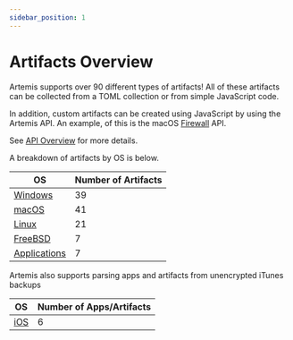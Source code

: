 ```yaml
---
sidebar_position: 1
---
```


# Artifacts Overview

Artemis supports over 90 different types of artifacts! All of these artifacts
can be collected from a TOML collection or from simple JavaScript code.

In addition, custom artifacts can be created using JavaScript by using the
Artemis API. An example, of this is the macOS
[Firewall](https://github.com/puffyCid/artemis-api/blob/main/src/macos/plist/firewall.ts)
API.

See [API Overview](../API/overview.md) for more details.

A breakdown of artifacts by OS is below.

| OS                                | Number of Artifacts |
| --------------------------------- | ------------------- |
| [Windows](./windows.md)           | 39                  |
| [macOS](./macos.md)               | 41                  |
| [Linux](./linux.md)               | 21                  |
| [FreeBSD](./freebsd.md)           | 7                   |
| [Applications](./applications.md) | 7                   |

Artemis also supports parsing apps and artifacts from unencrypted iTunes backups

| OS              | Number of Apps/Artifacts |
| --------------- | ------------------------ |
| [iOS](./ios.md) | 6                        |
